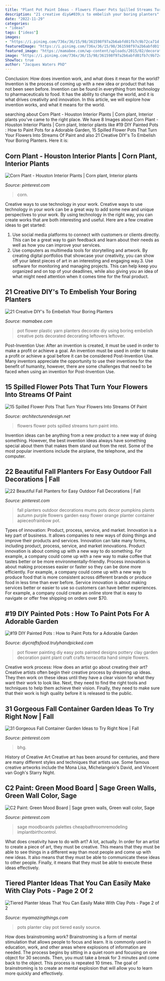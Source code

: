 ```yaml
---
title: "Plant Pot Paint Ideas - Flowers Flower Pots Spilled Streams Turn Paint Into"
description: "21 creative diy&#039;s to embelish your boring planters"
date: "2022-11-29"
categories:
- "ideas"
tags: ["ideas"]
images:
- "https://i.pinimg.com/736x/36/15/98/361598f97a2b6abfd01fb7c9b72ca71d.jpg"
featuredImage: "https://i.pinimg.com/736x/36/15/98/361598f97a2b6abfd01fb7c9b72ca71d.jpg"
featured_image: "https://mamabee.com/wp-content/uploads/2015/02/decorate-a-plastic-flower-pot-using-yarn-leftovers.jpg"
image: "https://i.pinimg.com/736x/36/15/98/361598f97a2b6abfd01fb7c9b72ca71d.jpg"
ShowToc: true
author: "Jacques Waters PhD"
---
```



Conclusion: How does invention work, and what does it mean for the world?
Invention is the process of coming up with a new idea or product that has not been seen before. Invention can be found in everything from technology to pharmaceuticals to food. It has the ability to change the world, and it is what drives creativity and innovation. In this article, we will explore how invention works, and what it means for the world.

	

		
searching about Corn Plant - Houston Interior Plants | Corn plant, Interior plants you've came to the right place. We have 8 Images about Corn Plant - Houston Interior Plants | Corn plant, Interior plants like #19 DIY Painted Pots : How to Paint Pots for a Adorable Garden, 15 Spilled Flower Pots That Turn Your Flowers Into Streams Of Paint and also 21 Creative DIY&#039;s To Embelish Your Boring Planters. Here it is:
		
    
## Corn Plant - Houston Interior Plants | Corn Plant, Interior Plants

<img loading=lazy src="https://i.pinimg.com/736x/36/15/98/361598f97a2b6abfd01fb7c9b72ca71d.jpg" onerror="this.onerror=null;this.src='https://tse2.mm.bing.net/th?id=OIP.ynWJ8Nxc6Wjb7ivpnqvuuQHaLD&amp;pid=15.1';" alt="Corn Plant - Houston Interior Plants | Corn plant, Interior plants">

_Source: pinterest.com_

>corn. 

	

Creative ways to use technology in your work.
Creative ways to use technology in your work can be a great way to add some new and unique perspectives to your work. By using technology in the right way, you can create works that are both interesting and useful. Here are a few creative ideas to get started: 
1. Use social media platforms to connect with customers or clients directly. This can be a great way to gain feedback and learn about their needs as well as how you can improve your services.
2. Use computers as multimedia tools for storytelling and artwork. By creating digital portfolios that showcase your creativity, you can show off your latest pieces of art in an interesting and engaging way.3. Use software for monitoring and managing projects. This can help keep you organized and on top of your deadlines, while also giving you an idea of what might need attention when it comes time for the final product.
    
## 21 Creative DIY&#039;s To Embelish Your Boring Planters

<img loading=lazy src="https://mamabee.com/wp-content/uploads/2015/02/decorate-a-plastic-flower-pot-using-yarn-leftovers.jpg" onerror="this.onerror=null;this.src='https://tse2.mm.bing.net/th?id=OIP.iPd2MI3zZjnw7GSU4k3g7gHaJ3&amp;pid=15.1';" alt="21 Creative DIY&#039;s To Embelish Your Boring Planters">

_Source: mamabee.com_

>pot flower plastic yarn planters decorate diy using boring embelish creative pots decorated decorating leftovers leftover. 

	

Post-Invention Use: After an invention is created, it must be used in order to make a profit or achieve a goal.
An invention must be used in order to make a profit or achieve a goal before it can be considered Post-Invention Use. Many inventors appreciate the opportunity to use their inventions for the benefit of humanity, however, there are some challenges that need to be faced when using an invention for Post-Invention Use.

    
## 15 Spilled Flower Pots That Turn Your Flowers Into Streams Of Paint

<img loading=lazy src="https://cdn.architecturendesign.net/wp-content/uploads/2015/07/AD-Spilled-Flowers-Garden-Ideas-07.jpg" onerror="this.onerror=null;this.src='https://tse4.mm.bing.net/th?id=OIP.0Qu9kxfh1NReD36BZ6FILAHaJ3&amp;pid=15.1';" alt="15 Spilled Flower Pots That Turn Your Flowers Into Streams Of Paint">

_Source: architecturendesign.net_

>flowers flower pots spilled streams turn paint into. 

	

Invention ideas can be anything from a new product to a new way of doing something. However, the best invention ideas always have something special about them that makes them stand out from the rest. Some of the most popular inventions include the airplane, the telephone, and the computer.

    
## 22 Beautiful Fall Planters For Easy Outdoor Fall Decorations | Fall

<img loading=lazy src="https://i.pinimg.com/736x/38/04/c1/3804c1945dda271d83fbd869b4b3d177.jpg" onerror="this.onerror=null;this.src='https://tse4.mm.bing.net/th?id=OIP.ioFiYHXnAF80hh-Ga_T7oAHaNK&amp;pid=15.1';" alt="22 Beautiful Fall Planters for Easy Outdoor Fall Decorations | Fall">

_Source: pinterest.com_

>fall planters outdoor decorations mums pots decor pumpkins plants autumn purple flowers garden easy flower orange planter container apieceofrainbow pot. 

	

Types of innovation: Product, process, service, and market.
Innovation is a key part of business. It allows companies to new ways of doing things and improve their products and services. Innovation can take many forms, including product, process, service, and market innovations. 
Product innovation is about coming up with a new way to do something. For example, a company could come up with a new way to make coffee that tastes better or be more environmentally-friendly. Process innovation is about making processes easier or faster so they can be done more efficiently. For example, a company could come up with a new way to produce food that is more consistent across different brands or produce food in less time than ever before. Service innovation is about making services better or easier to use so customers can have better experiences. For example, a company could create an online store that is easy to navigate or offer free shipping on orders over $70.

    
## #19 DIY Painted Pots : How To Paint Pots For A Adorable Garden

<img loading=lazy src="http://diycraftsfood.trulyhandpicked.com/wp-content/uploads/2016/11/DIY-painted-flower-pots-4.jpg" onerror="this.onerror=null;this.src='https://tse3.mm.bing.net/th?id=OIP.8QwR_sfenTzbOFwJ5rs2CwHaJ4&amp;pid=15.1';" alt="#19 DIY Painted Pots : How to Paint Pots for a Adorable Garden">

_Source: diycraftsfood.trulyhandpicked.com_

>pot flower painting diy easy pots painted designs pottery clay garden decoration paint plant craft crafts terracotta hand simple flowers. 

	

Creative work process: How does an artist go about creating their art?
Creative artists often begin their creative process by dreaming up ideas. They then work on these ideas until they have a clear vision for what they want their work to look like. Next, they need to find the right tools and techniques to help them achieve their vision. Finally, they need to make sure that their work is high quality before it is released to the public.

    
## 31 Gorgeous Fall Container Garden Ideas To Try Right Now | Fall

<img loading=lazy src="https://i.pinimg.com/736x/f7/4b/d1/f74bd1b7aa7b52cb93a73d7c5b1aa628.jpg" onerror="this.onerror=null;this.src='https://tse2.mm.bing.net/th?id=OIP.UDetWgUHsHQH71_spcl2ngHaKo&amp;pid=15.1';" alt="31 Gorgeous Fall Container Garden Ideas to Try Right Now | Fall">

_Source: pinterest.com_

>bhg. 

	

History of Creative Art
Creative art has been around for centuries, and there are many different styles and techniques that artists use. Some famous creative artworks include the Mona Lisa, Michelangelo's David, and Vincent van Gogh's Starry Night.

    
## C2 Paint: Green Mood Board | Sage Green Walls, Green Wall Color, Sage

<img loading=lazy src="https://i.pinimg.com/736x/b6/9a/00/b69a0033f895136641633d068e5f4649.jpg" onerror="this.onerror=null;this.src='https://tse3.mm.bing.net/th?id=OIP.4bjBtAUbORcbXVpugd_HswAAAA&amp;pid=15.1';" alt="C2 Paint: Green Mood Board | Sage green walls, Green wall color, Sage">

_Source: pinterest.com_

>sage moodboards palettes cheapbathroomremodeling implantbirthcontrol. 

	

What does creativity have to do with art? A lot, actually. In order for an artist to create a piece of art, they must be creative. This means that they must be able to see things in a different way than most people and come up with new ideas. It also means that they must be able to communicate these ideas to other people. Finally, it means that they must be able to execute these ideas effectively.

    
## Tiered Planter Ideas That You Can Easily Make With Clay Pots - Page 2 Of 2

<img loading=lazy src="https://myamazingthings.com/wp-content/uploads/2017/07/clay-pot-ideas-10.jpg" onerror="this.onerror=null;this.src='https://tse2.mm.bing.net/th?id=OIP.gpRJpQOb_RSHZo1GUD2jLwHaNK&amp;pid=15.1';" alt="Tiered Planter Ideas That You Can Easily Make With Clay Pots - Page 2 of 2">

_Source: myamazingthings.com_

>pots planter clay pot tiered easily source. 

	

How does brainstroming work?
Brainstroming is a form of mental stimulation that allows people to focus and learn. It is commonly used in education, work, and other areas where explosions of information are needed. The process begins by sitting in a quiet room and focusing on one object for 30 seconds. Then, you must take a break for 3 minutes and come back to the object. This process is repeated 10 times. The goal of brainstroming is to create an mental explosion that will allow you to learn more quickly and effectively.

